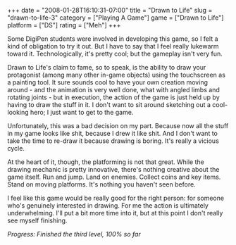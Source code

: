 +++
date = "2008-01-28T16:10:31-07:00"
title = "Drawn to Life"
slug = "drawn-to-life-3"
category = ["Playing A Game"]
game = ["Drawn to Life"]
platform = ["DS"]
rating = ["Meh"]
+++

Some DigiPen students were involved in developing this game, so I felt a kind of obligation to try it out.  But I have to say that I feel really lukewarm toward it.  Technologically, it's pretty cool; but the gameplay isn't very fun.

Drawn to Life's claim to fame, so to speak, is the ability to draw your protagonist (among many other in-game objects) using the touchscreen as a painting tool.  It sure sounds cool to have your own creation moving around - and the animation is very well done, what with angled limbs and rotating joints - but in execution, the action of the game is just held up by having to draw the stuff in it.  I don't want to sit around sketching out a cool-looking hero; I just want to get to the game.

Unfortunately, this was a bad decision on my part.  Because now all the stuff in my game looks like shit, because I drew it like shit.  And I don't want to take the time to re-draw it because drawing is boring.  It's really a vicious cycle.

At the heart of it, though, the platforming is not that great.  While the drawing mechanic is pretty innovative, there's nothing creative about the game itself.  Run and jump.  Land on enemies.  Collect coins and key items.  Stand on moving platforms.  It's nothing you haven't seen before.

I feel like this game would be really good for the right person: for someone who's genuinely interested in drawing.  For me the action is ultimately underwhelming.  I'll put a bit more time into it, but at this point I don't really see myself finishing.

<i>Progress: Finished the third level, 100\% so far</i>